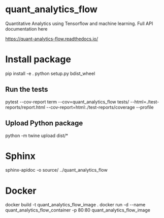 # quant_analytics_flow
Quantitative Analytics using Tensorflow and machine learning. Full API documentation here

https://quant-analytics-flow.readthedocs.io/


# Install package

pip install -e .
python setup.py bdist_wheel

## Run the tests

pytest --cov-report term --cov=quant_analytics_flow tests/ --html=./test-reports/report.html --cov-report=html:./test-reports/coverage --profile

## Upload Python package

python -m twine upload dist/*

# Sphinx

sphinx-apidoc -o source/ ../quant_analytics_flow

# Docker
docker build -t quant_analytics_flow_image .
docker run -d --name quant_analytics_flow_container -p 80:80 quant_analytics_flow_image